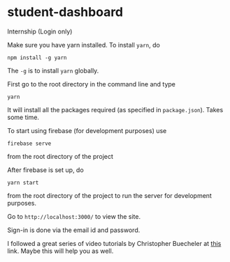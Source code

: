 # student-dashboard
Internship (Login only)

Make sure you have yarn installed. To install `yarn`, do

    npm install -g yarn
	
The `-g` is to install `yarn` globally.

First go to the root directory in the command line and type

    yarn

It will install all the packages required (as specified in `package.json`). Takes some time.

To start using firebase (for development purposes) use 

    firebase serve
	
from the root directory of the project
	
After firebase is set up, do
	
    yarn start

from the root directory of the project to run the server for development purposes.

Go to `http://localhost:3000/` to view the site.

Sign-in is done via the email id and password.

I followed a great series of video tutorials by Christopher Buecheler at [this](https://www.youtube.com/playlist?list=PL3Ld4LsLih54o7ElUTM6z8x48_HT0Ukc9) link. Maybe this will help you as well.



